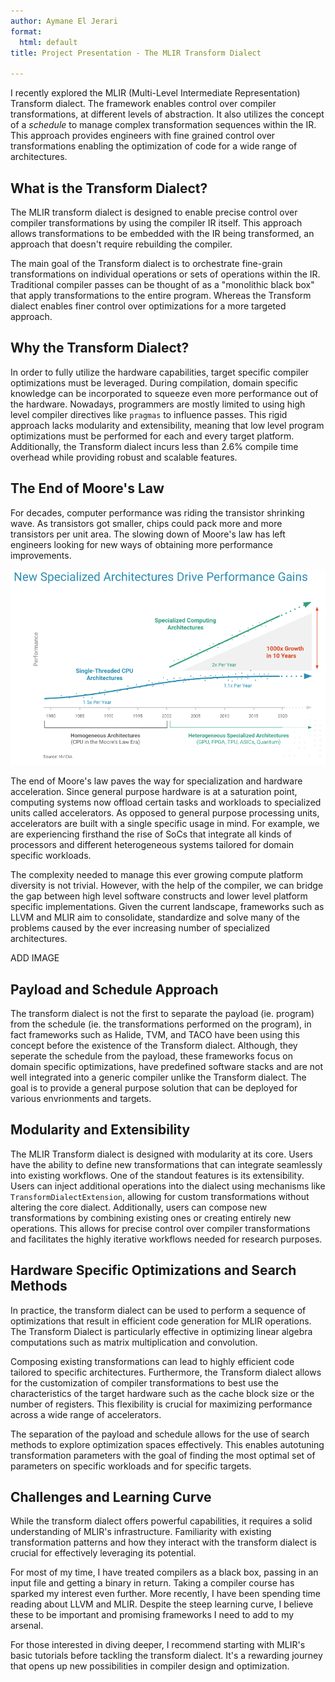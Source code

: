```yaml
---
author: Aymane El Jerari
format:
  html: default
title: Project Presentation - The MLIR Transform Dialect

---
```


I recently explored the MLIR (Multi-Level Intermediate Representation) Transform dialect. The framework enables control over compiler transformations, at different levels of abstraction. It also utilizes the concept of a *schedule* to manage complex transformation sequences within the IR. This approach provides engineers with fine grained control over transformations enabling the optimization of code for a wide range of architectures.

## What is the Transform Dialect?
 The MLIR transform dialect is designed to enable precise control over compiler transformations by using the compiler IR itself. This approach allows transformations to be embedded with the IR being transformed, an approach that doesn't require rebuilding the compiler. 
 
 The main goal of the Transform dialect is to orchestrate fine-grain transformations on individual operations or sets of operations within the IR. Traditional compiler passes can be thought of as a "monolithic black box" that apply transformations to the entire program. Whereas the Transform dialect enables finer control over optimizations for a more targeted approach.

## Why the Transform Dialect?
 In order to fully utilize the hardware capabilities, target specific compiler optimizations must be leveraged. During compilation, domain specific knowledge can be incorporated to squeeze even more performance out of the hardware. Nowadays, programmers are mostly limited to using high level compiler directives like `pragmas` to influence passes. This rigid approach lacks modularity and extensibility, meaning that low level program optimizations must be performed for each and every target platform. Additionally, the Transform dialect incurs less than 2.6% compile time overhead while providing robust and scalable features.


## The End of Moore's Law
 For decades, computer performance was riding the transistor shrinking wave. As transistors got smaller, chips could pack more and more transistors per unit area. The slowing down of Moore's law has left engineers looking for new ways of obtaining more performance improvements. 
  
  ![computing_landscape](./mlir-transform-img/acceleration.png)

 The end of Moore's law paves the way for specialization and hardware acceleration. Since general purpose hardware is at a saturation point, computing systems now offload certain tasks and workloads to specialized units called accelerators. As opposed to general purpose processing units, accelerators are built with a single specific usage in mind. For example, we are experiencing firsthand the rise of SoCs that integrate all kinds of processors and different heterogeneous systems tailored for domain specific workloads. 
 
 The complexity needed to manage this ever growing compute platform diversity is not trivial. However, with the help of the compiler, we can bridge the gap between high level software constructs and lower level platform specific implementations. Given the current landscape, frameworks such as LLVM and MLIR aim to consolidate, standardize and solve many of the problems caused by the ever increasing number of specialized architectures. 

ADD IMAGE


## Payload and Schedule Approach
 The transform dialect is not the first to separate the payload (ie. program) from the schedule (ie. the transformations performed on the program), in fact frameworks such as Halide, TVM, and TACO have been using this concept before the existence of the Transform dialect. Although, they seperate the schedule from the payload, these frameworks focus on domain specific optimizations, have predefined software stacks and are not well integrated into a generic compiler unlike the Transform dialect. The goal is to provide a general purpose solution that can be deployed for various envrionments and targets.

## Modularity and Extensibility
 The MLIR Transform dialect is designed with modularity at its core. Users have the ability to define new transformations that can integrate seamlessly into existing workflows. One of the standout features is its extensibility. Users can inject additional operations into the dialect using mechanisms like `TransformDialectExtension`, allowing for custom transformations without altering the core dialect. Additionally, users can compose new transformations by combining existing ones or creating entirely new operations. This allows for precise control over compiler transformations and facilitates the highly iterative workflows needed for research purposes. 


## Hardware Specific Optimizations and Search Methods
 In practice, the transform dialect can be used to perform a sequence of optimizations that result in efficient code generation for MLIR operations. The Transform Dialect is particularly effective in optimizing linear algebra computations such as matrix multiplication and convolution. 
 
 Composing existing transformations can lead to highly efficient code tailored to specific architectures. Furthermore, the Transform dialect allows for the customization of compiler transformations to best use the characteristics of the target hardware such as the cache block size or the number of registers. This flexibility is crucial for maximizing performance across a wide range of accelerators.

 The separation of the payload and schedule allows for the use of search methods to explore optimization spaces effectively. This enables autotuning transformation parameters with the goal of finding the most optimal set of parameters on specific workloads and for specific targets.
 

## Challenges and Learning Curve
 While the transform dialect offers powerful capabilities, it requires a solid understanding of MLIR's infrastructure. Familiarity with existing transformation patterns and how they interact with the transform dialect is crucial for effectively leveraging its potential. 

 For most of my time, I have treated compilers as a black box, passing in an input file and getting a binary in return. Taking a compiler course has sparked my interest even further. More recently, I have been spending time reading about LLVM and MLIR. Despite the steep learning curve, I believe these to be important and promising frameworks I need to add to my arsenal.

For those interested in diving deeper, I recommend starting with MLIR's basic tutorials before tackling the transform dialect. It's a rewarding journey that opens up new possibilities in compiler design and optimization.